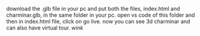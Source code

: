 download the .glb file in your pc and put both the files, index.html and charminar.glb, in the same folder in your pc.
open vs code of this folder and then in index.html file, click on go live. 
now you can see 3d charminar and can also have virtual tour.
*wink*
